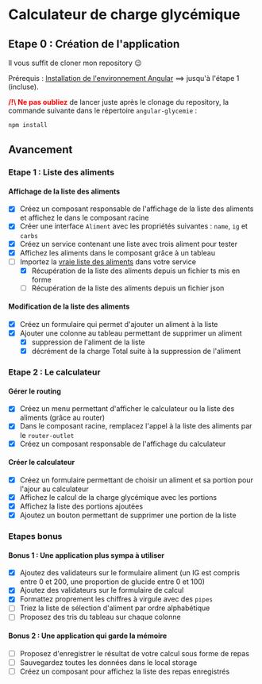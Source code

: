 # Calculateur de charge glycémique

## Etape 0 : Création de l'application

Il vous suffit de cloner mon repository :wink:

Prérequis : [Installation de l'environnement Angular](https://angular.io/guide/setup-local) ==> jusqu'à l'étape 1 (incluse).

<span style='color:red'> **/!\ Ne pas oubliez**</span> de lancer juste après le clonage du repository, la commande suivante dans le répertoire `angular-glycemie` :

```bash
npm install
```

## Avancement

### Etape 1 : Liste des aliments

#### Affichage de la liste des aliments

- [x] Créez un composant responsable de l'affichage de la liste des aliments et affichez le dans le composant racine
- [x] Créer une interface `Aliment` avec les propriétés suivantes : `name`, `ig` et `carbs`
- [x] Créez un service contenant une liste avec trois aliment pour tester
- [x] Affichez les aliments dans le composant grâce à un tableau
- [ ] Importez la [vraie liste des aliments](./aliments.json) dans votre service
  - [x] Récupération de la liste des aliments depuis un fichier ts mis en forme
  - [ ] Récupération de la liste des aliments depuis un fichier json

#### Modification de la liste des aliments

- [x] Créez un formulaire qui permet d'ajouter un aliment à la liste
- [x] Ajouter une colonne au tableau permettant de supprimer un aliment
  - [x] suppression de l'aliment de la liste
  - [x] décrément de la charge Total suite à la suppression de l'aliment

### Etape 2 : Le calculateur

#### Gérer le routing

- [x] Créez un menu permettant d'afficher le calculateur ou la liste des aliments (grâce au router)
- [x] Dans le composant racine, remplacez l'appel à la liste des aliments par le `router-outlet`
- [x] Créez un composant responsable de l'affichage du calculateur

#### Créer le calculateur

- [x] Créez un formulaire permettant de choisir un aliment et sa portion pour l'ajour au calculateur
- [x] Affichez le calcul de la charge glycémique avec les portions
- [x] Affichez la liste des portions ajoutées
- [x] Ajoutez un bouton permettant de supprimer une portion de la liste

### Etapes bonus

#### Bonus 1 : Une application plus sympa à utiliser

- [x] Ajoutez des validateurs sur le formulaire aliment (un IG est compris entre 0 et 200, une proportion de glucide entre 0 et 100)
- [x] Ajoutez des validateurs sur le formulaire de calcul
- [x] Formattez proprement les chiffres à virgule avec des `pipes`
- [ ] Triez la liste de sélection d'aliment par ordre alphabétique
- [ ] Proposez des tris du tableau sur chaque colonne

#### Bonus 2 : Une application qui garde la mémoire

- [ ] Proposez d'enregistrer le résultat de votre calcul sous forme de repas
- [ ] Sauvegardez toutes les données dans le local storage
- [ ] Créez un composant pour affichez la liste des repas enregistrés

